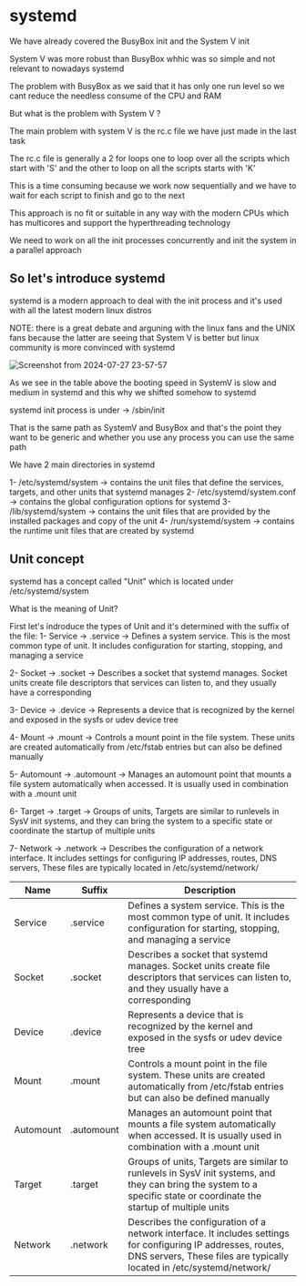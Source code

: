 # systemd


We have already covered the BusyBox init and the System V init

System V was more robust than BusyBox whhic was so simple and not relevant to nowadays systemd

The problem with BusyBox as we said that it has only one run level so we cant reduce the needless consume of the CPU and RAM


But what is the problem with System V ?

The main problem with system V is the rc.c file we have just made in the last task

The rc.c file is generally a 2 for loops one to loop over all the scripts which start with 'S' and the other to loop on all the scripts starts with 'K'


This is a time consuming because we work now sequentially and we have to wait for each script to finish and go to the next


This approach is no fit or suitable in any way with the modern CPUs which has multicores and support the hyperthreading technology


We need to work on all the init processes concurrently and init the system in a parallel approach


## So let's introduce systemd 


systemd is a modern approach to deal with the init process and it's used with all the latest modern linux distros

NOTE: there is a great debate and arguning with the linux fans and the UNIX fans because the latter are seeing that System V is better but linux community is more convinced with systemd


![Screenshot from 2024-07-27 23-57-57](https://github.com/user-attachments/assets/4db89088-465f-48ce-8518-63bafcc993c7)




As we see in the table above the booting speed in SystemV is slow and medium in systemd and this why we shifted somehow to systemd



systemd init process is under -> /sbin/init

That is the same path as SystemV and BusyBox and that's the point they want to be generic and whether you use any process you can use the same path



We have 2 main directories in systemd

  1- /etc/systemd/system      -> contains the unit files that define the services, targets, and other units that systemd manages
  2- /etc/systemd/system.conf -> contains the global configuration options for systemd
  3- /lib/systemd/system      -> contains the unit files that are provided by the installed packages and copy of the unit
  4- /run/systemd/system      -> contains the runtime unit files that are created by systemd




## Unit concept

systemd has a concept called "Unit" which is located under /etc/systemd/system


What is the meaning of Unit?

First let's indroduce the types of Unit and it's determined with the suffix of the file:
  1- Service   -> .service   -> Defines a system service. This is the most common type of unit. It includes configuration for starting, stopping, and managing a service
  
  2- Socket    -> .socket    -> Describes a socket that systemd manages. Socket units create file descriptors that services can listen to, and they usually have a corresponding
  
  3- Device    -> .device    -> Represents a device that is recognized by the kernel and exposed in the sysfs or udev device tree
  
  4- Mount     -> .mount     -> Controls a mount point in the file system. These units are created automatically from /etc/fstab entries but can also be defined manually
  
  5- Automount -> .automount -> Manages an automount point that mounts a file system automatically when accessed. It is usually used in combination with a .mount unit
  
  6- Target    -> .target    -> Groups of units, Targets are similar to runlevels in SysV init systems, and they can bring the system to a specific state or coordinate the startup of multiple units
  
  7- Network   -> .network   -> Describes the configuration of a network interface. It includes settings for configuring IP addresses, routes, DNS servers, These files are typically located in /etc/systemd/network/
  


| Name | Suffix | Description |
|----------|----------|----------|
| Service | .service | Defines a system service. This is the most common type of unit. It includes configuration for starting, stopping, and managing a service|
| Socket | .socket | Describes a socket that systemd manages. Socket units create file descriptors that services can listen to, and they usually have a corresponding |
| Device| .device  | Represents a device that is recognized by the kernel and exposed in the sysfs or udev device tree |
| Mount | .mount| Controls a mount point in the file system. These units are created automatically from /etc/fstab entries but can also be defined manually |
| Automount | .automount | Manages an automount point that mounts a file system automatically when accessed. It is usually used in combination with a .mount unit |
| Target | .target | Groups of units, Targets are similar to runlevels in SysV init systems, and they can bring the system to a specific state or coordinate the startup of multiple units |
| Network | .network| Describes the configuration of a network interface. It includes settings for configuring IP addresses, routes, DNS servers, These files are typically located in /etc/systemd/network/ |




